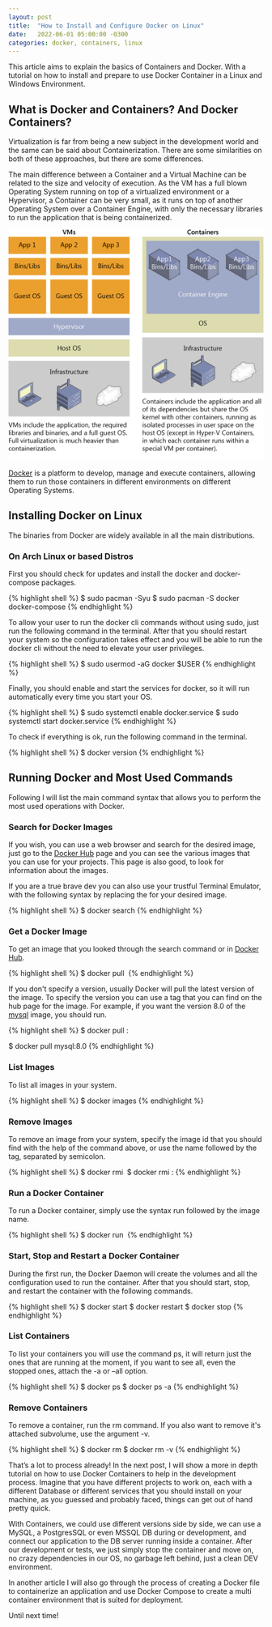 ```yaml
---
layout: post
title:  "How to Install and Configure Docker on Linux"
date:   2022-06-01 05:00:00 -0300
categories: docker, containers, linux
---
```

This article aims to explain the basics of Containers and Docker. With a tutorial on how to install and prepare to use Docker Container in a Linux and Windows Environment. 

## What is Docker and Containers? And Docker Containers? 

Virtualization is far from being a new subject in the development world and the same can be said about Containerization. There are some similarities on both of these approaches, but there are some differences.

The main difference between a Container and a Virtual Machine can be related to the size and velocity of execution. As the VM has a full blown Operating System running on top of a virtualized environment or a Hypervisor, a Container can be very small, as it runs on top of another Operating System over a Container Engine, with only the necessary libraries to run the application that is being containerized.

[![Docker vs Virtual Machine Architecture](/images/posts/dockervscontainer.png)](https://docs.microsoft.com/en-us/dotnet/architecture/containerized-lifecycle/what-is-docker)

[Docker][docker] is a platform to develop, manage and execute containers, allowing them to run those containers in different environments on different Operating Systems.

## Installing Docker on Linux

The binaries from Docker are widely available in all the main distributions.

### On Arch Linux or based Distros

First you should check for updates and install the docker and docker-compose packages.

{% highlight shell %}
$ sudo pacman -Syu
$ sudo pacman -S docker docker-compose
{% endhighlight %}

To allow your user to run the docker cli commands without using sudo, just run the following command in the terminal. After that you should restart your system so the configuration takes effect and you will be able to run the docker cli without the need to elevate your user privileges.

{% highlight shell %}
$ sudo usermod -aG docker $USER
{% endhighlight %}

Finally, you should enable and start the services for docker, so it will run automatically every time you start your OS.

{% highlight shell %}
$ sudo systemctl enable docker.service
$ sudo systemctl start docker.service
{% endhighlight %}

To check if everything is ok, run the following command in the terminal.

{% highlight shell %}
$ docker version
{% endhighlight %}

## Running Docker and Most Used Commands

Following I will list the main command syntax that allows you to perform the most used operations with Docker.

### Search for Docker Images

If you wish, you can use a web browser and search for the desired image, just go to the [Docker Hub][docker-hub] page and you can see the various images that you can use for your projects. This page is also good, to look for information about the images.

If you are a true brave dev you can also use your trustful Terminal Emulator, with the following syntax by replacing the <name> for your desired image.

{% highlight shell %}
$ docker search <name>
{% endhighlight %}

### Get a Docker Image

To get an image that you looked through the search command or in [Docker Hub][docker-hub].

{% highlight shell %}
$ docker pull <image>
{% endhighlight %}

If you don't specify a version, usually Docker will pull the latest version of the image. To specify the version you can use a tag that you can find on the hub page for the image. For example, if you want the version 8.0 of the [mysql][mysql] image, you should run.

{% highlight shell %}
$ docker pull <image>:<tag>

$ docker pull mysql:8.0
{% endhighlight %}

### List Images

To list all images in your system.

{% highlight shell %}
$ docker images
{% endhighlight %}

### Remove Images

To remove an image from your system, specify the image id that you should find with the help of the command above, or use the name followed by the tag, separated by semicolon.

{% highlight shell %}
$ docker rmi <image id>
$ docker rmi <image>:<tag>
{% endhighlight %}

### Run a Docker Container

To run a Docker container, simply use the syntax run followed by the image name.

{% highlight shell %}
$ docker run <image>
{% endhighlight %}

### Start, Stop and Restart a Docker Container

During the first run, the Docker Daemon will create the volumes and all the configuration used to run the container. After that you should start, stop, and restart the container with the following commands.

{% highlight shell %}
$ docker start <container>
$ docker restart <container>
$ docker stop <container>
{% endhighlight %}

### List Containers

To list your containers you will use the command ps, it will return just the ones that are running at the moment, if you want to see all, even the stopped ones, attach the -a or –all option.

{% highlight shell %}
$ docker ps
$ docker ps -a
{% endhighlight %}

### Remove Containers

To remove a container, run the rm command. If you also want to remove it's attached subvolume, use the argument -v.

{% highlight shell %}
$ docker rm <container>
$ docker rm -v <container>
{% endhighlight %}

That’s a lot to process already! In the next post, I will show a more in depth tutorial on how to use Docker Containers to help in the development process. Imagine that you have different projects to work on, each with a different Database or different services that you should install on your machine, as you guessed and probably faced, things can get out of hand pretty quick. 

With Containers, we could use different versions side by side, we can use a MySQL, a PostgresSQL or even MSSQL DB during or development, and connect our application to the DB server running inside a container. After our development or tests, we just simply stop the container and move on, no crazy dependencies in our OS, no garbage left behind, just a clean DEV environment.

In another article I will also go through the process of creating a Docker file to containerize an application and use Docker Compose to create a multi container environment that is suited for deployment.

Until next time!


[docker]: https://www.docker.com/
[docker-hub]: https://hub.docker.com/search?q=
[mysql]: https://hub.docker.com/_/mysql?tab=tags